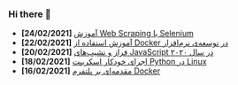 ### Hi there 👋

<!-- posts -->
* **[24/02/2021]** [آموزش Web Scraping با Selenium](https://liara.ir/blog/%d8%a2%d9%85%d9%88%d8%b2%d8%b4-web-scraping-%d8%a8%d8%a7-selenium/ "آموزش Web Scraping با Selenium")
* **[22/02/2021]** [آموزش استفاده از Docker در توسعه‌ی نرم‌افزار](https://liara.ir/blog/%d8%a2%d9%85%d9%88%d8%b2%d8%b4-%d8%a7%d8%b3%d8%aa%d9%81%d8%a7%d8%af%d9%87-%d8%a7%d8%b2-docker-%d8%af%d8%b1-%d8%aa%d9%88%d8%b3%d8%b9%d9%87%e2%80%8c%db%8c-%d9%86%d8%b1%d9%85%e2%80%8c%d8%a7%d9%81%d8%b2/ "آموزش استفاده از Docker در توسعه‌ی نرم‌افزار")
* **[20/02/2021]** [فراز و نشیب‌های JavaScript در سال ۲۰۲۰](https://liara.ir/blog/%d9%81%d8%b1%d8%a7%d8%b2-%d9%88-%d9%86%d8%b4%db%8c%d8%a8%e2%80%8c%d9%87%d8%a7%db%8c-javascript-%d8%af%d8%b1-%d8%b3%d8%a7%d9%84-%db%b2%db%b0%db%b2%db%b0/ "فراز و نشیب‌های JavaScript در سال ۲۰۲۰")
* **[18/02/2021]** [اجرای خودکار اسکریپت Python در Linux](https://liara.ir/blog/%d8%a7%d8%ac%d8%b1%d8%a7%db%8c-%d8%ae%d9%88%d8%af%da%a9%d8%a7%d8%b1-%d8%a7%d8%b3%da%a9%d8%b1%db%8c%d9%be%d8%aa-python-%d8%af%d8%b1-linux/ "اجرای خودکار اسکریپت Python در Linux")
* **[16/02/2021]** [مقدمه‌ای بر پلتفرم Docker](https://liara.ir/blog/%d9%85%d9%82%d8%af%d9%85%d9%87%e2%80%8c%d8%a7%db%8c-%d8%a8%d8%b1-docker/ "مقدمه‌ای بر پلتفرم Docker")<!-- /posts -->
